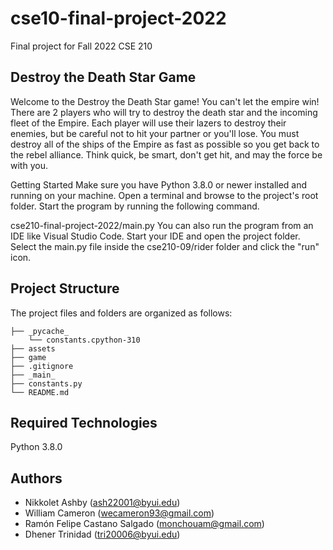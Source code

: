 # cse10-final-project-2022
Final project for Fall 2022 CSE 210

## Destroy the Death Star Game

Welcome to the Destroy the Death Star game! You can't let the empire win! There are 2 players who will try to destroy the death star and the incoming fleet of the Empire. Each player will use their lazers to destroy their enemies, but be careful not to hit your partner or you'll lose. You must destroy all of the ships of the Empire as fast as possible so you get back to the rebel alliance. Think quick, be smart, don't get hit, and may the force be with you.

Getting Started Make sure you have Python 3.8.0 or newer installed and running on your machine. Open a terminal and browse to the project's root folder. Start the program by running the following command.

cse210-final-project-2022/main.py You can also run the program from an IDE like Visual Studio Code. Start your IDE and open the project folder. Select the main.py file inside the cse210-09/rider folder and click the "run" icon.

## Project Structure 

The project files and folders are organized as follows:

```cse210-10-final-project-2022 (project root folder)
├── _pycache_
    └── constants.cpython-310
├── assets
├── game
├── .gitignore
├── _main_
├── constants.py
└── README.md
```

## Required Technologies

Python 3.8.0

## Authors

* Nikkolet Ashby (ash22001@byui.edu)
* William Cameron (wecameron93@gmail.com)
* Ramón Felipe Castano Salgado (monchouam@gmail.com)
* Dhener Trinidad (tri20006@byui.edu)
